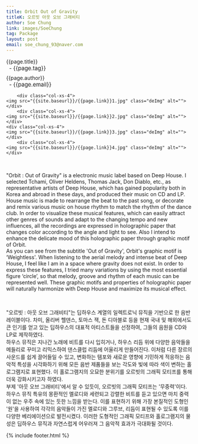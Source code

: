 ```yaml
---
title: Orbit Out of Gravity
titleK: 오르빗 아웃 오브 그래비티
author: Soe Chung
link: images/SoeChung
tag: Package
layout: post
email: soe_chung_93@naver.com
---	
```


<div class="container">

<div class="deDep">
{{page.title}}<br>
<p style="font-size:15px; margin:0px; padding:0px 0px 0px 8px; margin:0px 0px 8px 0px;">- {{page.tag}}</p>
{{page.author}}<br>
<p style="font-size:15px; margin:0px; padding:0px 0px 0px 8px;">- {{page.email}}</p>
</div>


<div class="row" class="imgcolor">
	
		<div class="col-xs-4">
	<img src="{{site.baseurl}}/{{page.link}}1.jpg" class="deImg" alt=""></div>
		<div class="col-xs-4">
	<img src="{{site.baseurl}}/{{page.link}}2.jpg" class="deImg" alt=""></div>
	<div class="col-xs-4">
	<img src="{{site.baseurl}}/{{page.link}}3.jpg" class="deImg" alt=""></div>
		<div class="col-xs-4">
	<img src="{{site.baseurl}}/{{page.link}}4.jpg" class="deImg" alt=""></div>
	
</div>
<br>

<div class="det lato">



"Orbit : Out of Gravity" is a electronic music label based on Deep House. I selected Tchami, Oliver Heldens, Thomas Jack, Don Diablo, etc., as representative artists of Deep House, which has gained popularity both in Korea and abroad in these days, and produced their music on CD and LP.
<br>
House music is made to rearrange the beat to the past song, or decorate and remix various music on house rhythm to match the rhythm of the dance club. In order to visualize these musical features, which can easily attract other genres of sounds and adapt to the changing tempo and new influences, all the recordings are expressed in holographic paper that changes color according to the angle and light to see. Also I intend to enhance the delicate mood of this holographic paper through graphic motif of Orbit.
<br>
As you can see from the subtitle 'Out of Gravity', Orbit's graphic motif is ‘Weightless'. When listening to the aerial melody and intense beat of Deep House, I feel like I am in a space where gravity does not exist. In order to express these features, I tried many variations by using the most essential figure ‘circle’, so that melody, groove and rhythm of each music can be represented well. These graphic motifs and properties of holographic paper will naturally harmonize with Deep House and maximize its musical effect.



</div>

<br>

<div class="noto">

"오르빗 : 아웃 오브 그래비티"는 딥하우스 계열의 일렉트로닉 뮤직을 기반으로 한 음반 레이블이다. 차미, 올리버 헬덴스, 토마스 잭, 돈 디아블로 등을 현재 국내 및 해외에서도 큰 인기를 얻고 있는 딥하우스의 대표적 아티스트들을 선정하여, 그들의 음원을 CD와 LP로 제작하였다.
<br>
하우스 뮤직은 지나간 노래에 비트를 다시 입히거나, 하우스 리듬 위에 다양한 음악들을 메들리로 꾸미고 리믹스하여 댄스클럽 리듬에 어울리게 만들어진다. 이처럼 다른 장르의 사운드를 쉽게 끌어들일 수 있고, 변화하는 템포와 새로운 영향에 기민하게 적응하는 음악적 특성을 시각화하기 위해 모든 음반 제품들을 보는 각도와 빛에 따라 색이 변하는 홀로그램지로 표현했다. 이 홀로그램지의 오묘한 분위기를 오르빗의 그래픽 모티프를 통해 더욱 강화시키고자 하였다.
<br>
부제 '아웃 오브 그래비티'에서 알 수 있듯이, 오르빗의 그래픽 모티프는 '무중력'이다. 하우스 뮤직 특유의 몽환적인 멜로디와 세련되고 강렬한 비트를 듣고 있으면 마치 중력이 없는 우주 속에 있는 듯한 느낌을 받는다. 이를 표현하기 위해 가장 본질적인 도형인 '원'을 사용하여 각각의 음악들이 가진 멜로디와 그루브, 리듬이 표현될 수 있도록 이를 다양한 베리에이션으로 발전시켰다. 이러한 도형적인 그래픽 모티프와 홀로그램지의 물성은 딥하우스 뮤직과 자연스럽게 어우러져 그 음악적 효과가 극대화될 것이다.


</div>
 {% include footer.html %}